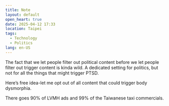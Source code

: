 ```yaml
---
title: Note
layout: default
open_heart: true
date: 2025-04-12 17:33
location: Taipei
tags: 
  - Technology
  - Politics
lang: en-US
---
```


The fact that we let people filter out political content before we let people filter out trigger content is kinda wild. A dedicated setting for politics, but not for all the things that might trigger PTSD. 

Here’s free idea-let me opt out of all content that could trigger body dysmorphia.

There goes 90% of LVMH ads and 99% of the Taiwanese taxi commercials.

